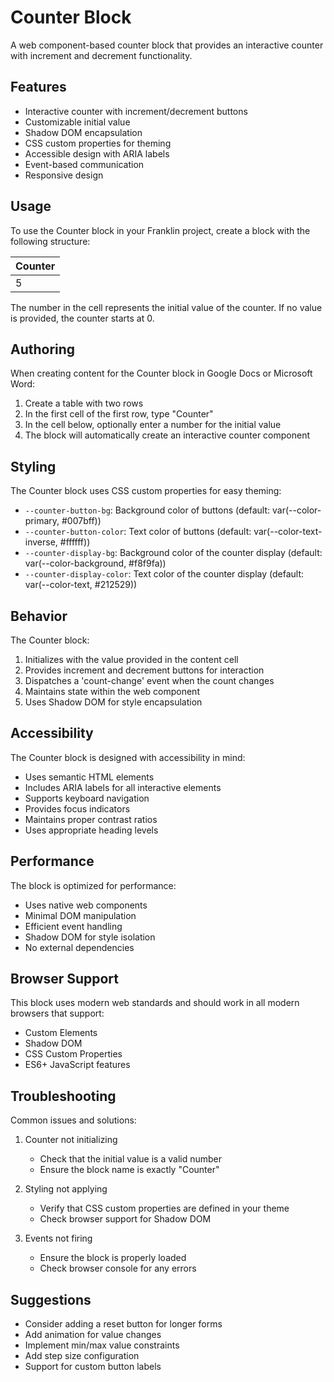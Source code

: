 # Counter Block

A web component-based counter block that provides an interactive counter with increment and decrement functionality.

## Features

- Interactive counter with increment/decrement buttons
- Customizable initial value
- Shadow DOM encapsulation
- CSS custom properties for theming
- Accessible design with ARIA labels
- Event-based communication
- Responsive design

## Usage

To use the Counter block in your Franklin project, create a block with the following structure:

| Counter |
|---------|
| 5       |

The number in the cell represents the initial value of the counter. If no value is provided, the counter starts at 0.

## Authoring

When creating content for the Counter block in Google Docs or Microsoft Word:

1. Create a table with two rows
2. In the first cell of the first row, type "Counter"
3. In the cell below, optionally enter a number for the initial value
4. The block will automatically create an interactive counter component

## Styling

The Counter block uses CSS custom properties for easy theming:

- `--counter-button-bg`: Background color of buttons (default: var(--color-primary, #007bff))
- `--counter-button-color`: Text color of buttons (default: var(--color-text-inverse, #ffffff))
- `--counter-display-bg`: Background color of the counter display (default: var(--color-background, #f8f9fa))
- `--counter-display-color`: Text color of the counter display (default: var(--color-text, #212529))

## Behavior

The Counter block:

1. Initializes with the value provided in the content cell
2. Provides increment and decrement buttons for interaction
3. Dispatches a 'count-change' event when the count changes
4. Maintains state within the web component
5. Uses Shadow DOM for style encapsulation

## Accessibility

The Counter block is designed with accessibility in mind:

- Uses semantic HTML elements
- Includes ARIA labels for all interactive elements
- Supports keyboard navigation
- Provides focus indicators
- Maintains proper contrast ratios
- Uses appropriate heading levels

## Performance

The block is optimized for performance:

- Uses native web components
- Minimal DOM manipulation
- Efficient event handling
- Shadow DOM for style isolation
- No external dependencies

## Browser Support

This block uses modern web standards and should work in all modern browsers that support:

- Custom Elements
- Shadow DOM
- CSS Custom Properties
- ES6+ JavaScript features

## Troubleshooting

Common issues and solutions:

1. Counter not initializing
   - Check that the initial value is a valid number
   - Ensure the block name is exactly "Counter"

2. Styling not applying
   - Verify that CSS custom properties are defined in your theme
   - Check browser support for Shadow DOM

3. Events not firing
   - Ensure the block is properly loaded
   - Check browser console for any errors

## Suggestions

- Consider adding a reset button for longer forms
- Add animation for value changes
- Implement min/max value constraints
- Add step size configuration
- Support for custom button labels 
